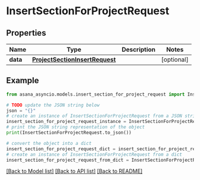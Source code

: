 # InsertSectionForProjectRequest


## Properties

Name | Type | Description | Notes
------------ | ------------- | ------------- | -------------
**data** | [**ProjectSectionInsertRequest**](ProjectSectionInsertRequest.md) |  | [optional] 

## Example

```python
from asana_asyncio.models.insert_section_for_project_request import InsertSectionForProjectRequest

# TODO update the JSON string below
json = "{}"
# create an instance of InsertSectionForProjectRequest from a JSON string
insert_section_for_project_request_instance = InsertSectionForProjectRequest.from_json(json)
# print the JSON string representation of the object
print(InsertSectionForProjectRequest.to_json())

# convert the object into a dict
insert_section_for_project_request_dict = insert_section_for_project_request_instance.to_dict()
# create an instance of InsertSectionForProjectRequest from a dict
insert_section_for_project_request_from_dict = InsertSectionForProjectRequest.from_dict(insert_section_for_project_request_dict)
```
[[Back to Model list]](../README.md#documentation-for-models) [[Back to API list]](../README.md#documentation-for-api-endpoints) [[Back to README]](../README.md)


